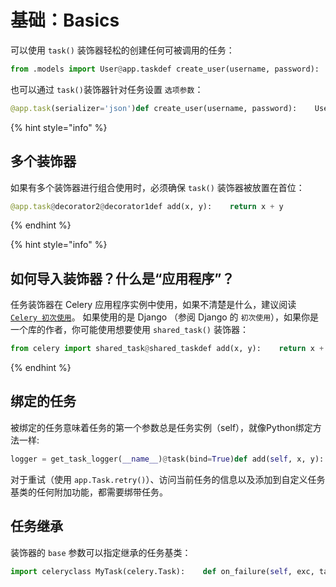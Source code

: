 # 基础：Basics

可以使用 `task()` 装饰器轻松的创建任何可被调用的任务：

```python
from .models import User@app.taskdef create_user(username, password):    User.objects.create(username=username, password=password)
```

也可以通过 `task()`装饰器针对任务设置 `选项参数`：

```python
@app.task(serializer='json')def create_user(username, password):    User.objects.create(username=username, password=password)
```

{% hint style="info" %}
## 多个装饰器

如果有多个装饰器进行组合使用时，必须确保 `task()` 装饰器被放置在首位：

```python
@app.task@decorator2@decorator1def add(x, y):    return x + y
```
{% endhint %}

{% hint style="info" %}
## 如何导入装饰器？什么是“应用程序”？

任务装饰器在 Celery 应用程序实例中使用，如果不清楚是什么，建议阅读 [`Celery 初次使用`](../../ru-men/celery-chu-ci-shi-yong.md)。 如果使用的是 Django （参阅 Django 的 `初次使用`），如果你是一个库的作者，你可能使用想要使用 `shared_task()` 装饰器：

```python
from celery import shared_task@shared_taskdef add(x, y):    return x + y
```
{% endhint %}

## 绑定的任务

被绑定的任务意味着任务的第一个参数总是任务实例（self），就像Python绑定方法一样:

```python
logger = get_task_logger(__name__)@task(bind=True)def add(self, x, y):    logger.info(self.request.id)
```

对于重试（使用 `app.Task.retry()`）、访问当前任务的信息以及添加到自定义任务基类的任何附加功能，都需要绑带任务。

## 任务继承

装饰器的 `base` 参数可以指定继承的任务基类：

```python
import celeryclass MyTask(celery.Task):    def on_failure(self, exc, task_id, args, kwargs, einfo):        print('{0!r} failed: {1!r}'.format(task_id, exc))@task(base=MyTask)def add(x, y):    raise KeyError()
```

